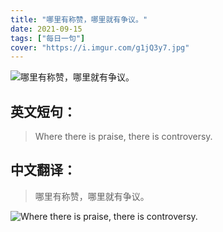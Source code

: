 ```yaml
---
title: "哪里有称赞，哪里就有争议。"
date: 2021-09-15
tags: ["每日一句"]
cover: "https://i.imgur.com/g1jQ3y7.jpg"
---
```


![哪里有称赞，哪里就有争议。](https://i.imgur.com/vWtIclD.jpg)

## 英文短句：
> Where there is praise, there is controversy.

<!--more-->

## 中文翻译：
> 哪里有称赞，哪里就有争议。

![Where there is praise, there is controversy.](https://i.imgur.com/4ceZc2U.jpg)

